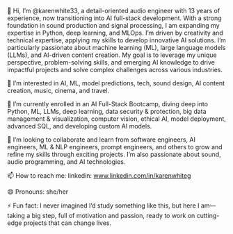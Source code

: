 👋 Hi, I’m @karenwhite33, a detail-oriented audio engineer with 13 years of experience, now transitioning into AI full-stack development. With a strong foundation in sound production and signal processing, I am expanding my expertise in Python, deep learning, and MLOps. I’m driven by creativity and technical expertise, applying my skills to develop innovative AI solutions. I’m particularly passionate about machine learning (ML), large language models (LLMs), and AI-driven content creation. My goal is to leverage my unique perspective, problem-solving skills, and emerging AI knowledge to drive impactful projects and solve complex challenges across various industries.

👀 I’m interested in AI, ML, model predictions, tech, sound design, AI content creation, music, cinema, and travel.

🌱 I’m currently enrolled in an AI Full-Stack Bootcamp, diving deep into Python, ML, LLMs, deep learning, data security & protection, big data management & visualization, computer vision, ethical AI, model deployment, advanced SQL, and developing custom AI models.

💞️ I’m looking to collaborate and learn from software engineers, AI engineers, ML & NLP engineers, prompt engineers, and others to grow and refine my skills through exciting projects. I’m also passionate about sound, audio programming, and AI technologies.

📫 How to reach me: linkedin: www.linkedin.com/in/karenwhiteg

😄 Pronouns: she/her

⚡ Fun fact: I never imagined I’d study something like this, but here I am—taking a big step, full of motivation and passion, ready to work on cutting-edge projects that can change lives.

<!---
karenwhite33/karenwhite33 is a ✨ special ✨ repository because its `README.md` (this file) appears on your GitHub profile.
You can click the Preview link to take a look at your changes.
--->
